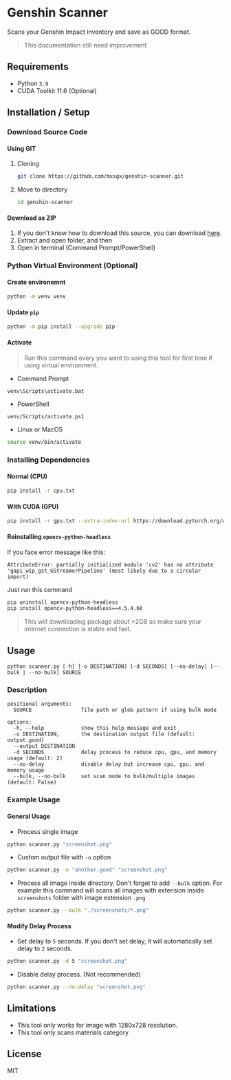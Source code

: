 # Genshin Scanner

Scans your Genshin Impact inventory and save as GOOD format.

> This documentation still need improvement

## Requirements

- Python `3.9`
- CUDA Toolkit 11.6 (Optional)

## Installation / Setup

### Download Source Code

#### Using GIT

1. Cloning

   ```bash
   git clone https://github.com/mxsgx/genshin-scanner.git
   ```

2. Move to directory

   ```bash
   cd genshin-scanner
   ```

#### Download as ZIP

1. If you don't know how to download this source, you can download [here](https://github.com/mxsgx/genshin-scanner/archive/refs/heads/main.zip).
2. Extract and open folder, and then
3. Open in terminal (Command Prompt/PowerShell)

### Python Virtual Environment (Optional)

#### Create environemnt

```bash
python -m venv venv
```

#### Update `pip`

```bash
python -m pip install --upgrade pip
```

#### Activate

> Run this command every you want to using this tool for first time if using virtual environment.

- Command Prompt

```bat
venv\Scripts\activate.bat
```

- PowerShell

```pwsh
venv/Scripts/activate.ps1
```

- Linux or MacOS

```bash
source venv/bin/activate
```

### Installing Dependencies

#### Normal (CPU)

```bash
pip install -r cpu.txt
```

#### With CUDA (GPU)

```bash
pip install -r gpu.txt --extra-index-url https://download.pytorch.org/whl/cu116
```

#### Reinstalling `opencv-python-headless`

If you face error message like this:

```text
AttributeError: partially initialized module 'cv2' has no attribute 'gapi_wip_gst_GStreamerPipeline' (most likely due to a circular import)
```

Just run this command

```bash
pip uninstall opencv-python-headless
pip install opencv-python-headless==4.5.4.60
```

> This will downloading package about >2GB so make sure your internet connection is stable and fast.

## Usage

```text
python scanner.py [-h] [-o DESTINATION] [-d SECONDS] [--no-delay] [--bulk | --no-bulk] SOURCE
```

### Description

```text
positional arguments:
  SOURCE                file path or glob pattern if using bulk mode

options:
  -h, --help            show this help message and exit
  -o DESTINATION,       the destination output file (default: output.good)
  --output DESTINATION
  -d SECONDS            delay process to reduce cpu, gpu, and memory usage (default: 2)
  --no-delay            disable delay but increase cpu, gpu, and memory usage
  --bulk, --no-bulk     set scan mode to bulk/multiple images (default: False)
```

### Example Usage

#### General Usage

- Process single image

```bash
python scanner.py "screenshot.png"
```

- Custom output file with `-o` option

```bash
python scanner.py -o "another.good" "screenshot.png"
```

- Process all image inside directory. Don't forget to add `--bulk` option. For example this command will scans all images with extension inside `screenshots` folder with image extension `.png`

```bash
python scanner.py --bulk "./screenshots/*.png"
```

#### Modify Delay Process

- Set delay to `5` seconds. If you don't set delay, it will automatically set delay to `2` seconds.

```bash
python scanner.py -d 5 "screenshot.png"
```

- Disable delay process. (Not recommended)

```bash
python scanner.py --no-delay "screenshot.png"
```

## Limitations

- This tool only works for image with 1280x728 resolution.
- This tool only scans materials category

## License

MIT
